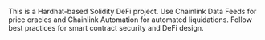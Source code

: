 <!-- Use this file to provide workspace-specific custom instructions to Copilot. For more details, visit https://code.visualstudio.com/docs/copilot/copilot-customization#_use-a-githubcopilotinstructionsmd-file -->

This is a Hardhat-based Solidity DeFi project. Use Chainlink Data Feeds for price oracles and Chainlink Automation for automated liquidations. Follow best practices for smart contract security and DeFi design.
